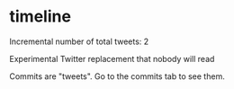 # timeline

Incremental number of total tweets: 2

Experimental Twitter replacement that nobody will read

Commits are "tweets". Go to the commits tab to see them.
